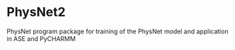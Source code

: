 # PhysNet2
PhysNet program package for training of the PhysNet model and application in ASE and PyCHARMM
